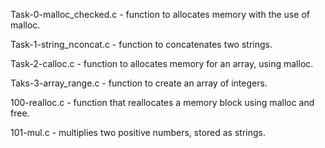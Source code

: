 Task-0-malloc_checked.c - function to allocates memory with the use of malloc.

Task-1-string_nconcat.c - function to concatenates two strings.

Task-2-calloc.c - function to allocates memory for an array, using malloc.

Taks-3-array_range.c - function to create an array of integers.


100-realloc.c - function that reallocates a memory block using malloc and free.

101-mul.c - multiplies two positive numbers, stored as strings.
